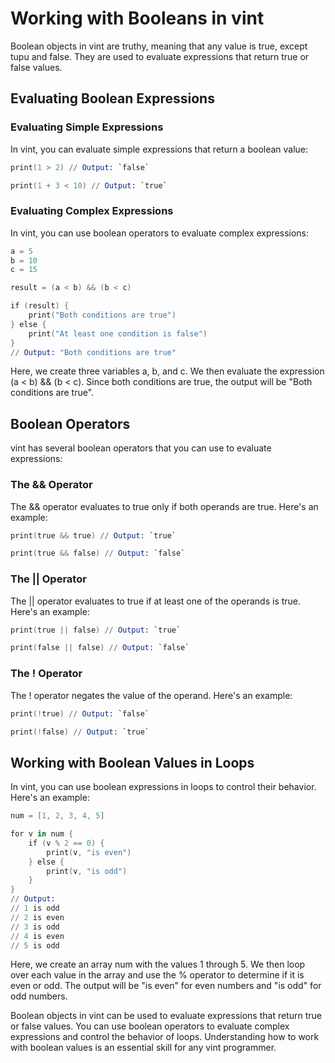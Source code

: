 # Working with Booleans in vint

Boolean objects in vint are truthy, meaning that any value is true, except tupu and false. They are used to evaluate expressions that return true or false values.

## Evaluating Boolean Expressions

### Evaluating Simple Expressions

In vint, you can evaluate simple expressions that return a boolean value:

```s
print(1 > 2) // Output: `false`

print(1 + 3 < 10) // Output: `true`
```

### Evaluating Complex Expressions

In vint, you can use boolean operators to evaluate complex expressions:

```s
a = 5
b = 10
c = 15

result = (a < b) && (b < c)

if (result) {
    print("Both conditions are true")
} else {
    print("At least one condition is false")
}
// Output: "Both conditions are true"
```

Here, we create three variables a, b, and c. We then evaluate the expression (a < b) && (b < c). Since both conditions are true, the output will be "Both conditions are true".

## Boolean Operators

vint has several boolean operators that you can use to evaluate expressions:

### The && Operator

The && operator evaluates to true only if both operands are true. Here's an example:

```s
print(true && true) // Output: `true`

print(true && false) // Output: `false`
```

### The || Operator

The || operator evaluates to true if at least one of the operands is true. Here's an example:

```s
print(true || false) // Output: `true`

print(false || false) // Output: `false`
```

### The ! Operator

The ! operator negates the value of the operand. Here's an example:

```s
print(!true) // Output: `false`

print(!false) // Output: `true`
```

## Working with Boolean Values in Loops

In vint, you can use boolean expressions in loops to control their behavior. Here's an example:

```s
num = [1, 2, 3, 4, 5]

for v in num {
    if (v % 2 == 0) {
        print(v, "is even")
    } else {
        print(v, "is odd")
    }
}
// Output:
// 1 is odd
// 2 is even
// 3 is odd
// 4 is even
// 5 is odd
```

Here, we create an array num with the values 1 through 5. We then loop over each value in the array and use the % operator to determine if it is even or odd. The output will be "is even" for even numbers and "is odd" for odd numbers.


Boolean objects in vint can be used to evaluate expressions that return true or false values. You can use boolean operators to evaluate complex expressions and control the behavior of loops. Understanding how to work with boolean values is an essential skill for any vint programmer.
